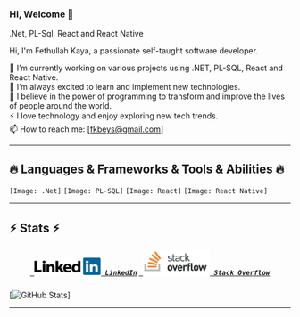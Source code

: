 ### Hi, Welcome 👋
.Net, PL-Sql, React and React Native 


  Hi, I'm Fethullah Kaya, a passionate self-taught software developer.

🔭 I’m currently working on various projects using .NET, PL-SQL, React and React Native.   
🌱 I’m always excited to learn and implement new technologies.   
💼 I believe in the power of programming to transform and improve the lives of people around the world.   
⚡ I love technology and enjoy exploring new tech trends.   
📫 How to reach me: [fkbeys@gmail.com]  
* * * 
## 🔥 Languages & Frameworks & Tools & Abilities 🔥 
`[Image: .Net]` `[Image: PL-SQL]` `[Image: React]` `[Image: React Native]` 
* * * 
## ⚡ Stats ⚡
 <h5 align="center">
    <code><a href="https://www.linkedin.com/in/fkbeys/" target="_f" title="LinkedIn Profile"> <img width="120" src="LinkedIn_Logo.svg.png"> LinkedIn</a></code> 
    <code><a href="https://stackoverflow.com/users/6911431/fethullah-kaya" target="_t" title="Stack Overflow Profile"> <img width="120" src="stackoverflow-ar21.png"> Stack Overflow</a></code>
  </h5>
  

[![GitHub Stats](https://github-readme-stats.vercel.app/api?username=fkbeys&show_icons=true)]


* * *
  
